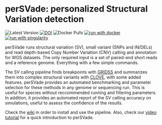 # perSVade: personalized Structural Variation detection
![Latest Version](https://img.shields.io/github/v/tag/gabaldonlab/perSVade?label=Latest%20Version)
[![DOI](https://zenodo.org/badge/263600715.svg)](https://zenodo.org/badge/latestdoi/263600715)
![Docker Pulls](https://img.shields.io/docker/pulls/mikischikora/persvade)
[![run with docker](https://img.shields.io/badge/run%20with-docker-0db7ed?labelColor=000000&logo=docker)](https://hub.docker.com/repository/docker/mikischikora/persvade)
[![run with singularity](https://img.shields.io/badge/run%20with-singularity-1d355c.svg?labelColor=000000)](https://sylabs.io/docs/)

perSVade runs structural variation (SV), small variant (SNPs and IN/DELs) and read depth-based Copy Number Variation (CNV) calling and annotation for WGS datasets. The only required input is a set of paired-end short reads and a reference genome. Everything with a few simple commands.

The SV calling pipeline finds breakpoints with  [GRIDSS](https://github.com/PapenfussLab/gridss) and summarizes them into complex structural variants with [CLOVE](https://github.com/PapenfussLab/clove), with some added features. perSVade provides an automated benchmarking and parameter selection for these methods in any genome or sequencing run. This is useful for species without reccommended running and filtering parameters. In addition, it provides an automated report of the SV calling accuracy on simulations, useful to assess the confidence of the results. 

Check the [wiki](https://github.com/Gabaldonlab/perSVade/wiki) in order to install and use the pipeline. Also, check our [video tutorial](https://www.youtube.com/watch?v=Nve8LGJ7AC0) for a quick introduction to perSVade.

